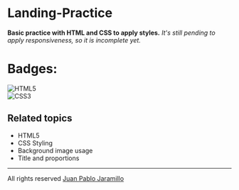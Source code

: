 # Landing-Practice
**Basic practice with HTML and CSS to apply styles.** 
*It's still pending to apply responsiveness, so it is incomplete yet.*
# Badges: 
![HTML5](https://img.shields.io/badge/html5-%23E34F26.svg?style=for-the-badge&logo=html5&logoColor=white)  
![CSS3](https://img.shields.io/badge/css3-%231572B6.svg?style=for-the-badge&logo=css3&logoColor=white)
## Related topics
* HTML5 
* CSS Styling 
* Background image usage
* Title and proportions
*** 
All rights reserved [Juan Pablo Jaramillo](https://github.com/HotSauce96)
